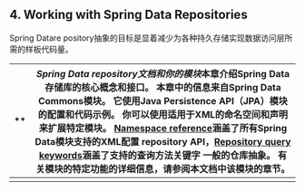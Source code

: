 ## 4. Working with Spring Data Repositories
Spring Datare pository抽象的目标是显着减少为各种持久存储实现数据访问层所需的样板代码量。

| **   | *Spring Data repository文档和你的模块*本章介绍Spring Data存储库的核心概念和接口。 本章中的信息来自Spring Data Commons模块。 它使用Java Persistence API（JPA）模块的配置和代码示例。 你可以使用适用于XML的命名空间和声明来扩展特定模块。 [Namespace reference](http://docs.spring.io/spring-data/jpa/docs/2.0.x/reference/html/#repositories.namespace-reference)涵盖了所有Spring Data模块支持的XML配置 repository API，[Repository query keywords](http://docs.spring.io/spring-data/jpa/docs/2.0.x/reference/html/#repository-query-keywords)涵盖了支持的查询方法关键字 一般的仓库抽象。 有关模块的特定功能的详细信息，请参阅本文档中该模块的章节。 |
| ---- | ---------------------------------------- |
|      |                                          |
